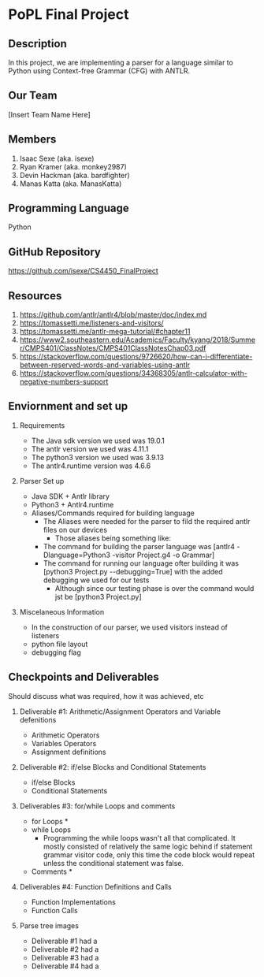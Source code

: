 # PoPL Final Project

## Description 

In this project, we are implementing a parser for a language similar to Python using Context-free Grammar (CFG) with ANTLR.

## Our Team

[Insert Team Name Here]

## Members

1. Isaac Sexe (aka. isexe)
2. Ryan Kramer (aka. monkey2987)
3. Devin Hackman (aka. bardfighter)
4. Manas Katta (aka. ManasKatta)

## Programming Language

Python

## GitHub Repository

<https://github.com/isexe/CS4450_FinalProject>

## Resources

1. <https://github.com/antlr/antlr4/blob/master/doc/index.md>
2. <https://tomassetti.me/listeners-and-visitors/>
3. <https://tomassetti.me/antlr-mega-tutorial/#chapter11>
4. <https://www2.southeastern.edu/Academics/Faculty/kyang/2018/Summer/CMPS401/ClassNotes/CMPS401ClassNotesChap03.pdf>
5. <https://stackoverflow.com/questions/9726620/how-can-i-differentiate-between-reserved-words-and-variables-using-antlr>
6. <https://stackoverflow.com/questions/34368305/antlr-calculator-with-negative-numbers-support>
 

## Enviornment and set up

1. Requirements
	* The Java sdk version we used was 19.0.1
	* The antlr version we used was 4.11.1
	* The python3 version we used was 3.9.13
	* The antlr4.runtime version was 4.6.6

2. Parser Set up
    * Java SDK + Antlr library
	* Python3 + Antlr4.runtime
	* Aliases/Commands required for building language
        * The Aliases were needed for the parser to fild the required antlr files on our devices
            * Those aliases being something like: 
        * The command for building the parser language was [antlr4 -Dlanguage=Python3 -visitor Project.g4 -o Grammar]
        * The command for running our language ofter building it was [python3 Project.py --debugging=True] with the added debugging we used for our tests
            * Although since our testing phase is over the command would jst be [python3 Project.py]

3. Miscelaneous Information
	* In the construction of our parser, we used visitors instead of listeners
	* python file layout
	* debugging flag

## Checkpoints and Deliverables

Should discuss what was required, how it was achieved, etc

1. Deliverable #1: Arithmetic/Assignment Operators and Variable defenitions
	* Arithmetic Operators
	* Variables Operators
	* Assignment definitions

2. Deliverable #2: if/else Blocks and Conditional Statements
	* if/else Blocks
	* Conditional Statements

3. Deliverables #3: for/while Loops and comments
	* for Loops
        * 
    * while Loops
        * Programming the while loops wasn't all that complicated. It mostly consisted of relatively the same logic behind if statement grammar visitor code, only this time the code block would repeat unless the conditional statement was false.
	* Comments
        * 

4. Deliverables #4: Function Definitions and Calls
	* Function Implementations
	* Function Calls

5. Parse tree images
    * Deliverable #1 had a 
    * Deliverable #2 had a 
    * Deliverable #3 had a 
    * Deliverable #4 had a 
